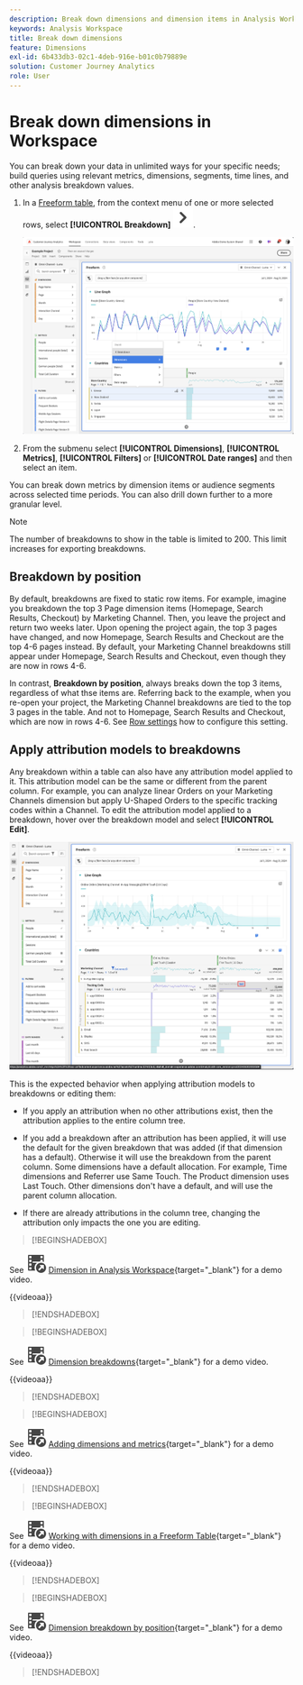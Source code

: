```yaml
---
description: Break down dimensions and dimension items in Analysis Workspace.
keywords: Analysis Workspace
title: Break down dimensions
feature: Dimensions
exl-id: 6b433db3-02c1-4deb-916e-b01c0b79889e
solution: Customer Journey Analytics
role: User
---
```

# Break down dimensions in Workspace

You can break down your data in unlimited ways for your specific needs; build queries using relevant metrics, dimensions, segments, time lines, and other analysis breakdown values.

1. In a [Freeform table](/help/analysis-workspace/visualizations/freeform-table/freeform-table.md), from the context menu of one or more selected rows, select **[!UICONTROL Breakdown]** ![ChevronRight](/help/assets/icons/ChevronRight.svg).

   ![Step Result showing Create alert from selection selected.](assets/breakdown.png)

1. From the submenu select **[!UICONTROL Dimensions]**, **[!UICONTROL Metrics]**, **[!UICONTROL Filters]** or **[!UICONTROL Date ranges]** and then select an item.

You can break down metrics by dimension items or audience segments across selected time periods. You can also drill down further to a more granular level.

   >[!NOTE]
   >
   >The number of breakdowns to show in the table is limited to 200. This limit increases for exporting breakdowns.

## Breakdown by position

By default, breakdowns are fixed to static row items. For example, imagine you breakdown the top 3 Page dimension items (Homepage, Search Results, Checkout) by Marketing Channel. Then, you leave the project and return two weeks later. Upon opening the project again, the top 3 pages have changed, and now Homepage, Search Results and Checkout are the top 4-6 pages instead. By default, your Marketing Channel breakdowns still appear under Homepage, Search Results and Checkout, even though they are now in rows 4-6.

In contrast, **Breakdown by position**,  always breaks down the top 3 items, regardless of what thse items are. Referring back to the example, when you re-open your project, the Marketing Channel breakdowns are tied to the top 3 pages in the table. And not to Homepage, Search Results and Checkout, which are now in rows 4-6. See [Row settings](/help/analysis-workspace/visualizations/freeform-table/column-row-settings/table-settings.md) how to configure this setting.



## Apply attribution models to breakdowns

Any breakdown within a table can also have any attribution model applied to it. This attribution model can be the same or different from the parent column. For example, you can analyze linear Orders on your Marketing Channels dimension but apply U-Shaped Orders to the specific tracking codes within a Channel. To edit the attribution model applied to a breakdown, hover over the breakdown model and select **[!UICONTROL Edit]**.

![Order Attribution Comparison showing the Breakdown settings](assets/breakdown-attribution.png)

This is the expected behavior when applying attribution models to breakdowns or editing them:

* If you apply an attribution when no other attributions exist, then the attribution applies to the entire column tree.

* If you add a breakdown after an attribution has been applied, it will use the default for the given breakdown that was added (if that dimension has a default). Otherwise it will use the breakdown from the parent column. Some dimensions have a default allocation. For example, Time dimensions and Referrer use Same Touch. The Product dimension uses Last Touch. Other dimensions don't have a default, and will use the parent column allocation.

* If there are already attributions in the column tree, changing the attribution only impacts the one you are editing.

>[!BEGINSHADEBOX]

See ![VideoCheckedOut](/help/assets/icons/VideoCheckedOut.svg) [Dimension in Analysis Workspace](https://video.tv.adobe.com/v/23971?quality=12&learn=on){target="_blank"} for a demo video.

{{videoaa}}

>[!ENDSHADEBOX]


>[!BEGINSHADEBOX]

See ![VideoCheckedOut](/help/assets/icons/VideoCheckedOut.svg) [Dimension breakdowns](https://video.tv.adobe.com/v/23969?quality=12&learn=on){target="_blank"} for a demo video.

{{videoaa}}

>[!ENDSHADEBOX]


>[!BEGINSHADEBOX]

See ![VideoCheckedOut](/help/assets/icons/VideoCheckedOut.svg) [Adding dimensions and metrics](https://video.tv.adobe.com/v/30606?quality=12&learn=on){target="_blank"} for a demo video.

{{videoaa}}

>[!ENDSHADEBOX]


>[!BEGINSHADEBOX]

See ![VideoCheckedOut](/help/assets/icons/VideoCheckedOut.svg) [Working with dimensions in a Freeform Table](https://video.tv.adobe.com/v/40179?quality=12&learn=on){target="_blank"} for a demo video.

{{videoaa}}

>[!ENDSHADEBOX]


>[!BEGINSHADEBOX]

See ![VideoCheckedOut](/help/assets/icons/VideoCheckedOut.svg) [Dimension breakdown by position](https://video.tv.adobe.com/v/24033){target="_blank"} for a demo video.

{{videoaa}}

>[!ENDSHADEBOX]



